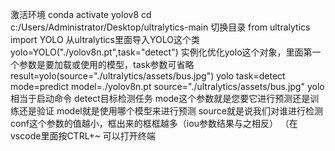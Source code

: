 
激活环境 conda activate yolov8
cd c:/Users/Administrator/Desktop/ultralytics-main  切换目录
from ultralytics import YOLO
从ultralytics里面导入YOLO这个类
yolo=YOLO("./yolov8n.pt",task="detect")
实例化优化yolo这个对象，里面第一个参数是要加载或使用的模型，task参数可省略
result=yolo(source="./ultralytics/assets/bus.jpg")
yolo task=detect mode=predict model=./yolov8n.pt source="./ultralytics/assets/bus.jpg"
yolo相当于启动命令  detect目标检测任务   mode这个参数就是您要它进行预测还是训练还是验证
model就是使用哪个模型来进行预测 source就是说我们对谁进行检测
conf这个参数的值越小，框出来的框框越多（iou参数结果与之相反）
（在vscode里面按CTRL+~ 可以打开终端

